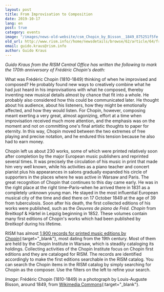 ```yaml
---
layout: post
title: From Improvisation to Composition
date: 2019-10-17
lang: en
post: true
category: events
image: "/images/news-old-website/csm_Chopin_by_Bisson__1849_875251f5fe.png"
old_url: http://www.rism.info//home/newsdetails/browse/62/article/64/from-improvisation-to-composition.html
email: guido.kraus@rism.info
author: Guido Kraus
---
```



_Guido Kraus from the RISM Central Office has written the following to mark the 170th anniversary of Frédéric Chopin's death:_

What was Frédéric Chopin (1810-1849) thinking of when he improvised and composed? He probably found new ways to creatively combine what he had just heard in his improvisations with what he composed, thereby inventing new musical details almost by chance that fit into a whole. He probably also considered how this could be communicated later. He thought about his audience, about his listeners, how they might be emotionally affected, and how they would listen. For Chopin, however, composing meant exerting a very great, almost agonizing, effort at a time when improvisation received much more attention, and the emphasis was on the moment and not on committing one's final artistic thoughts to paper for eternity. In this way, Chopin moved between the two extremes of free playing and precise notation, and he endured this tension because he also had to earn money.

Chopin left us about 230 works, some of which were printed relatively soon after completion by the major European music publishers and reprinted several times. It was precisely the circulation of his music in print that made him very well known, while his activities as a piano teacher and concert pianist plus his appearances in salons gradually expanded his circle of supporters in the places where he was active in Warsaw and Paris. The great recognition of Chopin that continues to this day came early. He was in the right place at the right time–Paris–when he arrived there in 1831 as a completely unknown young man. He stayed in the most influential European musical city of the time and died there on 17 October 1849 at the age of 39 from tuberculosis. Soon after his death, the first collected editions of his works were published, such as the _Oeuvres de piano de Fréd. Chopin_ from Breitkopf & Härtel in Leipzig beginning in 1852. These volumes contain many first editions of Chopin's works which had been published by Breitkopf during his lifetime.

RISM has almost [1,900 records for printed music editions by Chopin](https://opac.rism.info/search?View=rism&author=chopin&Language=en){:target="_blank"}, most dating from the 19th century. Most of them are held by the Chopin Institute in Warsaw, which is steadily cataloging its holdings. Collecting activities of the Chopin Institute focus on Chopin first editions and they are cataloged for RISM. The records are identified accordingly to make the first editions searchable in the RISM catalog. You can search the Chopin items in the RISM catalog by simply searching for Chopin as the composer. Use the filters on the left to refine your search.



_Image_: Frédéric Chopin (1810-1849) in a photograph by Louis-Auguste Bisson, around 1849, from [Wikimedia Commons](https://upload.wikimedia.org/wikipedia/commons/thumb/3/36/Fr%C3%A9d%C3%A9ric_Chopin_by_Bisson%2C_1849.png/800px-Fr%C3%A9d%C3%A9ric_Chopin_by_Bisson%2C_1849.png){:target="_blank"}.

<script type="text/javascript">var switchTo5x=true;</script><script type="text/javascript" src="http://w.sharethis.com/button/buttons.js"></script><script type="text/javascript">stLight.options({publisher: "9b601438-1ce1-49d8-bfd7-9cff5df54c17", doNotHash: false, doNotCopy: false, hashAddressBar: false});</script>